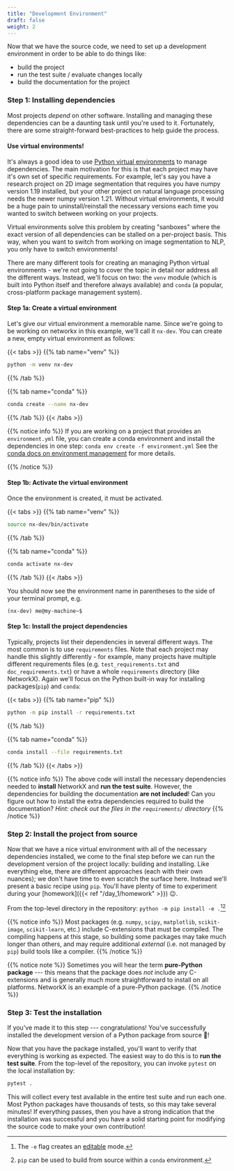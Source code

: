 ```yaml
---
title: "Development Environment"
draft: false
weight: 2
---
```


Now that we have the source code, we need to set up a development environment
in order to be able to do things like:
 - build the project
 - run the test suite / evaluate changes locally
 - build the documentation for the project

### Step 1: Installing dependencies

Most projects *depend* on other software.
Installing and managing these dependencies can be a daunting task until you're
used to it.
Fortunately, there are some straight-forward best-practices to help guide the
process.

#### Use virtual environments!

It's always a good idea to use [Python virtual environments][venv] to manage
dependencies.
The main motivation for this is that each project may have it's own set of
specific requirements.
For example, let's say you have a research project on 2D image segmentation that
requires you have numpy version 1.19 installed, but your other project on
natural language processing needs the newer numpy version 1.21.
Without virtual environments, it would be a huge pain to uninstall/reinstall
the necessary versions each time you wanted to switch between working on your
projects.

Virtual environments solve this problem by creating "sanboxes" where the
exact version of all dependencies can be stalled on a per-project basis.
This way, when you want to switch from working on image segmentation to NLP, you
only have to switch environments!

There are many different tools for creating an managing Python virtual
environments - we're not going to cover the topic in detail nor address all the
different ways.
Instead, we'll focus on two: the `venv` module (which is built into Python itself
and therefore always available) and `conda` (a popular, cross-platform package
management system).

#### Step 1a: Create a virtual environment

Let's give our virtual environment a memorable name.
Since we're going to be working on networkx in this example, we'll call it
`nx-dev`.
You can create a new, empty virtual environment as follows:

{{< tabs >}}
{{% tab name="venv" %}}
```bash
python -m venv nx-dev
```
{{% /tab %}}

{{% tab name="conda" %}}
```bash
conda create --name nx-dev
```
{{% /tab %}}
{{< /tabs >}}

{{% notice info %}}
If you are working on a project that provides an `environment.yml` file,
you can create a conda environment and install the dependencies in one step:
`conda env create -f environment.yml`
See the [conda docs on environment management][conda_env] for more details.

[conda_env]: https://conda.io/projects/conda/en/latest/user-guide/tasks/manage-environments.html
{{% /notice %}}

#### Step 1b: Activate the virtual environment

Once the environment is created, it must be activated.

{{< tabs >}}
{{% tab name="venv" %}}
```bash
source nx-dev/bin/activate
```
{{% /tab %}}

{{% tab name="conda" %}}
```bash
conda activate nx-dev
```
{{% /tab %}}
{{< /tabs >}}

You should now see the environment name in parentheses to the side of your
terminal prompt, e.g.

```console
(nx-dev) me@my-machine~$
```

#### Step 1c: Install the project dependencies

Typically, projects list their dependencies in several different ways.
The most common is to use `requirements` files.
Note that each project may handle this slightly differently - for example,
many projects have multiple different requirements files
(e.g. `test_requirements.txt` and `doc_requirements.txt`) or have a whole
`requirements` directory (like NetworkX).
Again we'll focus on the Python built-in way for installing packages(`pip`) and `conda`:

{{< tabs >}}
{{% tab name="pip" %}}
```bash
python -m pip install -r requirements.txt
```
{{% /tab %}}

{{% tab name="conda" %}}
```bash
conda install --file requirements.txt
```
{{% /tab %}}
{{< /tabs >}}

{{% notice info %}}
The above code will install the necessary dependencies needed to **install**
NetworkX and **run the test suite**.
However, the dependencies for building the documentation **are not included**!
Can you figure out how to install the extra dependencies required to
build the documentation?
*Hint: check out the files in the `requirements/` directory*
{{% /notice %}}

### Step 2: Install the project from source

Now that we have a nice virtual environment with all of the necessary
dependencies installed, we come to the final step before we can run the
development version of the project locally: building and installing.
Like everything else, there are different approaches (each with their own
nuances); we don't have time to even scratch the surface here.
Instead we'll present a basic recipe using `pip`.
You'll have plenty of time to experiment during your
[homework]({{< ref "/day_1/homework" >}}) :wink:.

From the top-level directory in the repository: `python -m pip install -e .`[^1][^2]

{{% notice info %}}
Most packages (e.g. `numpy`, `scipy`, `matplotlib`, `scikit-image`, `scikit-learn`, etc.)
include C-extensions that must be compiled.
The compiling happens at this stage, so building some packages may take much
longer than others, and may require additional *external* (i.e. not managed by `pip`)
build tools like a compiler.
{{% /notice %}}

{{% notice note %}}
Sometimes you will hear the term **pure-Python package** --- this means that
the package does *not* include any C-extensions and is generally much more
straightforward to install on all platforms.
NetworkX is an example of a pure-Python package.
{{% /notice %}}

### Step 3: Test the installation

If you've made it to this step --- congratulations!
You've successfully installed the development version of a Python package from
source :tada:!

Now that you have the package installed, you'll want to verify that everything
is working as expected.
The easiest way to do this is to **run the test suite**.
From the top-level of the repository, you can invoke `pytest` on the local
installation by:

```bash
pytest .
```

This will collect every test available in the entire test suite and run each
one.
Most Python packages have thousands of tests, so this may take several minutes!
If everything passes, then you have a strong indication that the installation
was successful and you have a solid starting point for modifying the source
code to make your own contribution!

[^1]: The `-e` flag creates an [editable](https://pip.pypa.io/en/stable/cli/pip_install/#install-editable) mode.
[^2]: `pip` can be used to build from source within a `conda` environment.

[venv]: https://docs.python.org/3/tutorial/venv.html
